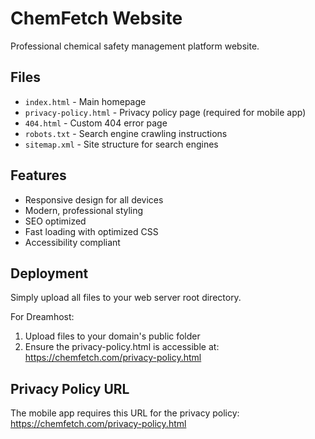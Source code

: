 # ChemFetch Website

Professional chemical safety management platform website.

## Files

- `index.html` - Main homepage
- `privacy-policy.html` - Privacy policy page (required for mobile app)
- `404.html` - Custom 404 error page
- `robots.txt` - Search engine crawling instructions
- `sitemap.xml` - Site structure for search engines

## Features

- Responsive design for all devices
- Modern, professional styling
- SEO optimized
- Fast loading with optimized CSS
- Accessibility compliant

## Deployment

Simply upload all files to your web server root directory.

For Dreamhost:

1. Upload files to your domain's public folder
2. Ensure the privacy-policy.html is accessible at: https://chemfetch.com/privacy-policy.html

## Privacy Policy URL

The mobile app requires this URL for the privacy policy:
https://chemfetch.com/privacy-policy.html
